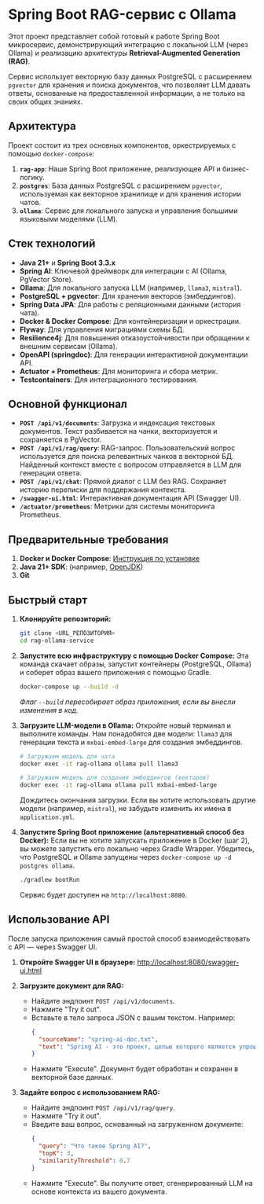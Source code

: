 # Spring Boot RAG-сервис с Ollama

Этот проект представляет собой готовый к работе Spring Boot микросервис, демонстрирующий интеграцию с локальной LLM (через Ollama) и реализацию архитектуры **Retrieval-Augmented Generation (RAG)**.

Сервис использует векторную базу данных PostgreSQL с расширением `pgvector` для хранения и поиска документов, что позволяет LLM давать ответы, основанные на предоставленной информации, а не только на своих общих знаниях.

## Архитектура

Проект состоит из трех основных компонентов, оркестрируемых с помощью `docker-compose`:
1.  **`rag-app`**: Наше Spring Boot приложение, реализующее API и бизнес-логику.
2.  **`postgres`**: База данных PostgreSQL с расширением `pgvector`, используемая как векторное хранилище и для хранения истории чатов.
3.  **`ollama`**: Сервис для локального запуска и управления большими языковыми моделями (LLM).

## Стек технологий

- **Java 21+** и **Spring Boot 3.3.x**
- **Spring AI**: Ключевой фреймворк для интеграции с AI (Ollama, PgVector Store).
- **Ollama**: Для локального запуска LLM (например, `llama3`, `mistral`).
- **PostgreSQL + pgvector**: Для хранения векторов (эмбеддингов).
- **Spring Data JPA**: Для работы с реляционными данными (история чата).
- **Docker & Docker Compose**: Для контейнеризации и оркестрации.
- **Flyway**: Для управления миграциями схемы БД.
- **Resilience4j**: Для повышения отказоустойчивости при обращении к внешним сервисам (Ollama).
- **OpenAPI (springdoc)**: Для генерации интерактивной документации API.
- **Actuator + Prometheus**: Для мониторинга и сбора метрик.
- **Testcontainers**: Для интеграционного тестирования.

## Основной функционал

- **`POST /api/v1/documents`**: Загрузка и индексация текстовых документов. Текст разбивается на чанки, векторизуется и сохраняется в PgVector.
- **`POST /api/v1/rag/query`**: RAG-запрос. Пользовательский вопрос используется для поиска релевантных чанков в векторной БД. Найденный контекст вместе с вопросом отправляется в LLM для генерации ответа.
- **`POST /api/v1/chat`**: Прямой диалог с LLM без RAG. Сохраняет историю переписки для поддержания контекста.
- **`/swagger-ui.html`**: Интерактивная документация API (Swagger UI).
- **`/actuator/prometheus`**: Метрики для системы мониторинга Prometheus.

## Предварительные требования

1.  **Docker и Docker Compose**: [Инструкция по установке](https://docs.docker.com/get-docker/)
2.  **Java 21+ SDK**: (например, [OpenJDK](https://openjdk.java.net/))
3.  **Git**

## Быстрый старт

1.  **Клонируйте репозиторий:**
    ```bash
    git clone <URL_РЕПОЗИТОРИЯ>
    cd rag-ollama-service
    ```

2.  **Запустите всю инфраструктуру с помощью Docker Compose:**
    Эта команда скачает образы, запустит контейнеры (PostgreSQL, Ollama) и соберет образ вашего приложения с помощью Gradle.
    ```bash
    docker-compose up --build -d
    ```
    *Флаг `--build` пересобирает образ приложения, если вы внесли изменения в код.*

3.  **Загрузите LLM-модели в Ollama:**
    Откройте новый терминал и выполните команды. Нам понадобятся две модели: `llama3` для генерации текста и `mxbai-embed-large` для создания эмбеддингов.
    ```bash
    # Загружаем модель для чата
    docker exec -it rag-ollama ollama pull llama3

    # Загружаем модель для создания эмбеддингов (векторов)
    docker exec -it rag-ollama ollama pull mxbai-embed-large
    ```
    Дождитесь окончания загрузки. Если вы хотите использовать другие модели (например, `mistral`), не забудьте изменить их имена в `application.yml`.

4.  **Запустите Spring Boot приложение (альтернативный способ без Docker):**
    Если вы не хотите запускать приложение в Docker (шаг 2), вы можете запустить его локально через Gradle Wrapper. Убедитесь, что PostgreSQL и Ollama запущены через `docker-compose up -d postgres ollama`.
    ```bash
    ./gradlew bootRun
    ```
    Сервис будет доступен на `http://localhost:8080`.

## Использование API

После запуска приложения самый простой способ взаимодействовать с API — через Swagger UI.

1.  **Откройте Swagger UI в браузере:**
    [http://localhost:8080/swagger-ui.html](http://localhost:8080/swagger-ui.html)

2.  **Загрузите документ для RAG:**
    - Найдите эндпоинт `POST /api/v1/documents`.
    - Нажмите "Try it out".
    - Вставьте в тело запроса JSON с вашим текстом. Например:
      ```json
      {
        "sourceName": "spring-ai-doc.txt",
        "text": "Spring AI - это проект, целью которого является упрощение разработки приложений, использующих искусственный интеллект. Он предоставляет абстракции для взаимодействия с различными AI моделями, включая чаты и модели для создания эмбеддингов. Проект легко интегрируется со Spring Boot и экосистемой Spring."
      }
      ```
    - Нажмите "Execute". Документ будет обработан и сохранен в векторной базе данных.

3.  **Задайте вопрос с использованием RAG:**
    - Найдите эндпоинт `POST /api/v1/rag/query`.
    - Нажмите "Try it out".
    - Введите ваш вопрос, основанный на загруженном документе:
      ```json
      {
        "query": "Что такое Spring AI?",
        "topK": 3,
        "similarityThreshold": 0.7
      }
      ```
    - Нажмите "Execute". Вы получите ответ, сгенерированный LLM на основе контекста из вашего документа.
